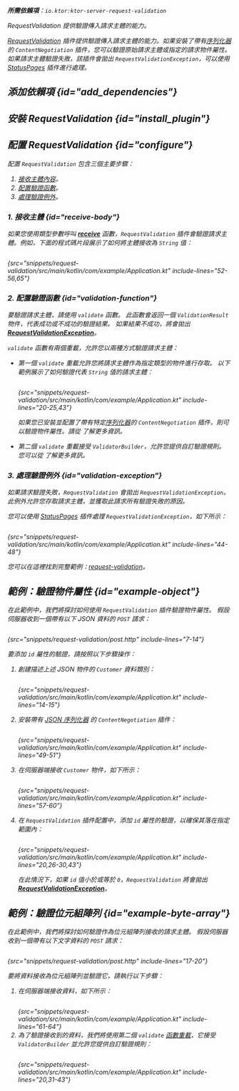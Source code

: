 [//]: # (title: 請求驗證)

<show-structure for="chapter" depth="2"/>
<primary-label ref="server-plugin"/>

<var name="plugin_name" value="RequestValidation"/>
<var name="package_name" value="io.ktor.server.plugins.requestvalidation"/>
<var name="artifact_name" value="ktor-server-request-validation"/>

<tldr>
<p>
<b>所需依賴項</b>：<code>io.ktor:ktor-server-request-validation</code>
</p>
<var name="example_name" value="request-validation"/>
<include from="lib.topic" element-id="download_example"/>
<include from="lib.topic" element-id="native_server_supported"/>
</tldr>

<link-summary>
RequestValidation 提供驗證傳入請求主體的能力。
</link-summary>

[RequestValidation](https://api.ktor.io/ktor-server/ktor-server-plugins/ktor-server-request-validation/io.ktor.server.plugins.requestvalidation/-request-validation.html) 插件提供驗證傳入請求主體的能力。如果安裝了帶有[序列化器](server-serialization.md#configure_serializer)的 `ContentNegotiation` 插件，您可以驗證原始請求主體或指定的請求物件屬性。如果請求主體驗證失敗，該插件會拋出 `RequestValidationException`，可以使用 [StatusPages](server-status-pages.md) 插件進行處理。

## 添加依賴項 {id="add_dependencies"}

<include from="lib.topic" element-id="add_ktor_artifact_intro"/>
<include from="lib.topic" element-id="add_ktor_artifact"/>

## 安裝 RequestValidation {id="install_plugin"}

<include from="lib.topic" element-id="install_plugin"/>
<include from="lib.topic" element-id="install_plugin_route"/>

## 配置 RequestValidation {id="configure"}

配置 `RequestValidation` 包含三個主要步驟：

1. [接收主體內容](#receive-body)。
2. [配置驗證函數](#validation-function)。
3. [處理驗證例外](#validation-exception)。

### 1. 接收主體 {id="receive-body"}

如果您使用類型參數呼叫 **[receive](server-requests.md#body_contents)** 函數，`RequestValidation` 插件會驗證請求主體。例如，下面的程式碼片段展示了如何將主體接收為 `String` 值：

```kotlin
```
{src="snippets/request-validation/src/main/kotlin/com/example/Application.kt" include-lines="52-56,65"}

### 2. 配置驗證函數 {id="validation-function"}

要驗證請求主體，請使用 `validate` 函數。
此函數會返回一個 `ValidationResult` 物件，代表成功或不成功的驗證結果。
如果結果不成功，將會拋出 **[RequestValidationException](#validation-exception)**。

`validate` 函數有兩個重載，允許您以兩種方式驗證請求主體：

- 第一個 `validate` 重載允許您將請求主體作為指定類型的物件進行存取。
   以下範例展示了如何驗證代表 `String` 值的請求主體：
   ```kotlin
   ```
   {src="snippets/request-validation/src/main/kotlin/com/example/Application.kt" include-lines="20-25,43"}

   如果您已安裝並配置了帶有特定[序列化器](server-serialization.md#configure_serializer)的 `ContentNegotiation` 插件，則可以驗證物件屬性。請從 [](#example-object) 了解更多資訊。

- 第二個 `validate` 重載接受 `ValidatorBuilder`，允許您提供自訂驗證規則。
   您可以從 [](#example-byte-array) 了解更多資訊。

### 3. 處理驗證例外 {id="validation-exception"}

如果請求驗證失敗，`RequestValidation` 會拋出 `RequestValidationException`。
此例外允許您存取請求主體，並獲取此請求所有驗證失敗的原因。

您可以使用 [StatusPages](server-status-pages.md) 插件處理 `RequestValidationException`，如下所示：

```kotlin
```
{src="snippets/request-validation/src/main/kotlin/com/example/Application.kt" include-lines="44-48"}

您可以在這裡找到完整範例：[request-validation](https://github.com/ktorio/ktor-documentation/tree/%ktor_version%/codeSnippets/snippets/request-validation)。

## 範例：驗證物件屬性 {id="example-object"}

在此範例中，我們將探討如何使用 `RequestValidation` 插件驗證物件屬性。
假設伺服器收到一個帶有以下 JSON 資料的 `POST` 請求：

```HTTP
```
{src="snippets/request-validation/post.http" include-lines="7-14"}

要添加 `id` 屬性的驗證，請按照以下步驟操作：

1. 創建描述上述 JSON 物件的 `Customer` 資料類別：
   ```kotlin
   ```
   {src="snippets/request-validation/src/main/kotlin/com/example/Application.kt" include-lines="14-15"}

2. 安裝帶有 [JSON 序列化器](server-serialization.md#register_json) 的 `ContentNegotiation` 插件：
   ```kotlin
   ```
   {src="snippets/request-validation/src/main/kotlin/com/example/Application.kt" include-lines="49-51"}

3. 在伺服器端接收 `Customer` 物件，如下所示：
   ```kotlin
   ```
   {src="snippets/request-validation/src/main/kotlin/com/example/Application.kt" include-lines="57-60"}
4. 在 `RequestValidation` 插件配置中，添加 `id` 屬性的驗證，以確保其落在指定範圍內：
   ```kotlin
   ```
   {src="snippets/request-validation/src/main/kotlin/com/example/Application.kt" include-lines="20,26-30,43"}
   
   在此情況下，如果 `id` 值小於或等於 `0`，`RequestValidation` 將會拋出 **[RequestValidationException](#validation-exception)**。

## 範例：驗證位元組陣列 {id="example-byte-array"}

在此範例中，我們將探討如何驗證作為位元組陣列接收的請求主體。
假設伺服器收到一個帶有以下文字資料的 `POST` 請求：

```HTTP
```
{src="snippets/request-validation/post.http" include-lines="17-20"}

要將資料接收為位元組陣列並驗證它，請執行以下步驟：

1. 在伺服器端接收資料，如下所示：
   ```kotlin
   ```
   {src="snippets/request-validation/src/main/kotlin/com/example/Application.kt" include-lines="61-64"}
2. 為了驗證接收到的資料，我們將使用第二個 `validate` [函數重載](#validation-function)，它接受 `ValidatorBuilder` 並允許您提供自訂驗證規則：
   ```kotlin
   ```
   {src="snippets/request-validation/src/main/kotlin/com/example/Application.kt" include-lines="20,31-43"}